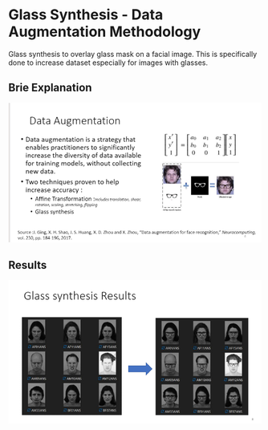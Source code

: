 # Glass Synthesis - Data Augmentation Methodology
Glass synthesis to overlay glass mask on a facial image. This is specifically done to increase dataset especially for images with glasses.

## Brie Explanation
![](explanation.png)

## Results
![](results.png)
